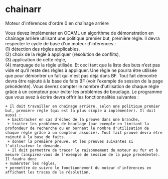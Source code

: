 # chainarr
 Moteur d'inférences d'ordre 0 en chaînage arrière

Vous devez implémenter en OCAML un algorithme de démonstration en chaînage arrière utilisant
une politique premier but, première règle. Il devra respecter le cycle de base d'un moteur
d'inférences :  
 (1) détection des règles applicables,  
 (2) choix de la règle à appliquer (résolution de conflits),  
 (3) application de cette règle,  
 (4) marquage de la règle utilisée. Et ceci tant que la liste des buts n’est pas vide et qu’il reste des règles à appliquer.
Une règle ne pourra être utilisée que pour démontrer un fait qui n'est pas déjà dans BF. Tout fait
démontré devra être rajouté à la base de faits BF (voir l'exemple de session de la page précédente).
Vous devrez compter le nombre d'utilisation de chaque règle grâce à un compteur pour éviter les
problèmes de bouclage. Le programme que vous avez à écrire devra offrir les fonctionnalités
suivantes :

    + Il doit travailler en chaînage arrière, selon une politique premier but, première règle (qui est la plus simple à implémenter). Il doit aussi :
     + backtracker en cas d'échec de la preuve dans une branche,
     + traiter les problèmes de bouclage (par exemple en limitant la profondeur de recherche ou en bornant le nombre d'utilisation de chaque règle grâce à un compteur associé). Tout fait prouvé devra être rajouté à la base de faits.
     + donner la première preuve, et les preuves suivantes si l’utilisateur le demande.
     + Il doit permettre de tracer le raisonnement du moteur au fur et à mesure (inspirez-vous de l'exemple de session de la page précédente). Il faudra donc 
    + numéroter les règles,
    + permettre de suivre le fonctionnement du moteur d'inférences en affichant les traces de la résolution.

